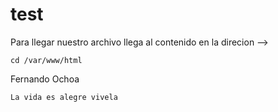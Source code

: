 # test
Para llegar nuestro archivo llega al contenido en la direcion --> 
```
cd /var/www/html
```
Fernando Ochoa
```
La vida es alegre vivela
```
